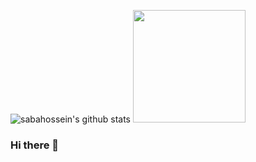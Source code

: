 ![sabahossein's github stats](https://github-readme-stats.vercel.app/api?username=sabahossein&show_icons=true&hide_border=true)
<img height="180em" src="https://github-readme-stats.vercel.app/api/top-langs/?username=sabahossein&layout=compact&langs_count=8"/>

### Hi there 👋

<!--
**sabahossein/sabahossein** is a ✨ _special_ ✨ repository because its `README.md` (this file) appears on your GitHub profile.

Here are some ideas to get you started:

- 🔭 I’m currently working on ...
- 🌱 I’m currently learning ...
- 👯 I’m looking to collaborate on ...
- 🤔 I’m looking for help with ...
- 💬 Ask me about ...
- 📫 How to reach me: ...
- 😄 Pronouns: ...
- ⚡ Fun fact: ...
-->
